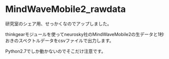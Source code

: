 # MindWaveMobile2_rawdata
<p>研究室のシェア用、せっかくなのでアップしました。</p>
<p>thinkgearモジュールを使ってneurosky社のMindWaveMobile2の生データと1秒おきのスペクトルデータをcsvファイルで出力します。</p>
<p>Python2.7でしか動かないのでそこだけ注意です。</p>

